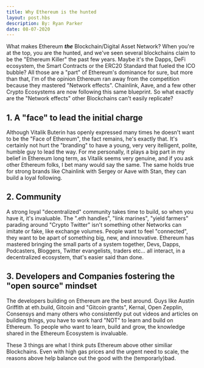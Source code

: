 ```yaml
---
title: Why Ethereum is the hunted
layout: post.hbs
description: By: Ryan Parker
date: 08-07-2020
---
```

What makes Ethereum ***the*** Blockchain/Digital Asset Network? When you're at the top, you are the hunted, and we've seen several blockchains claim to be the "Ethereum Killer" the past few years. Maybe it's the Dapps, DeFi ecosystem, the Smart Contracts or the ERC20 Standard that fueled the ICO bubble? All those are a "part" of Ethereum's dominance for sure, but more than that, I'm of the opinion Ethereum ran away from the competition because they mastered "Network effects". Chainlink, Aave, and a few other Crypto Ecosystems are now following this same blueprint. So what exactly are the "Network effects" other Blockchains can't easily replicate? 

## 1. A "face" to lead the initial charge
Although Vitalik Buterin has openly expressed many times he doesn't want to be the "Face of Ethereum", the fact remains, he's exactly that. It's certainly not hurt the "branding" to have a young, very very itelligent, polite, humble guy to lead the way. For me personally, it plays a big part in my belief in Ethereum long term, as Vitalik seems very genuine, and if you ask other Ethereum folks, I bet many would say the same. The same holds true for strong brands like Chainlink with Sergey or Aave with Stan, they can build a loyal following.

## 2. Community
A strong loyal "decentralized" community takes time to build, so when you have it, it's invaluable. The ".eth handles", "link marines", "yield farmers" parading around "Crypto Twitter" isn't something other Networks can imitate or fake, like exchange volumes. People want to feel "connected", they want to be apart of something big, new, and innovative. Ethereum has mastered bringing the small parts of a system together, Devs, Dapps, Podcasters, Bloggers, Twitter evangelists, traders etc... all interact, in a decentralized ecosystem, that's easier said than done.

## 3. Developers and Companies fostering the "open source" mindset
The developers building on Ethereum are the best around. Guys like Austin Griffith at eth.build, Gitcoin and "Gitcoin grants", Kernal, Open Zepplin, Consensys and many others who consistently put out videos and articles on building things, you have to work hard "NOT" to learn and build on Ethereum. To people who want to learn, build and grow, the knowledge shared in the Ethereum Ecosystem is invaluable.

These 3 things are what I think puts Ethereum above other similiar Blockchains. Even with high gas prices and the urgent need to scale, the reasons above help balance out the good with the (temporarly)bad. 



